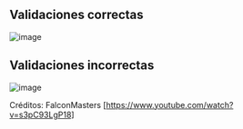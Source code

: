 ## Validaciones correctas
![image](https://github.com/user-attachments/assets/ec75c2c2-c614-4762-8d26-4dca3992f1b9)

## Validaciones incorrectas
![image](https://github.com/user-attachments/assets/d9cf8289-ef76-4da3-b2ea-26d3f9feab50)

Créditos: FalconMasters [https://www.youtube.com/watch?v=s3pC93LgP18]

